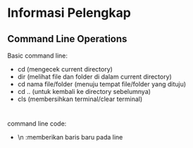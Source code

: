 # Informasi Pelengkap

## Command Line Operations ##

Basic command line:
- cd (mengecek current directory)
- dir (melihat file dan folder di dalam current directory)
- cd nama file/folder (menuju tempat file/folder yang dituju)
- cd .. (untuk kembali ke directory sebelumnya)
- cls (membersihkan terminal/clear terminal)

#
command line code:
- \n :memberikan baris baru pada line
#

